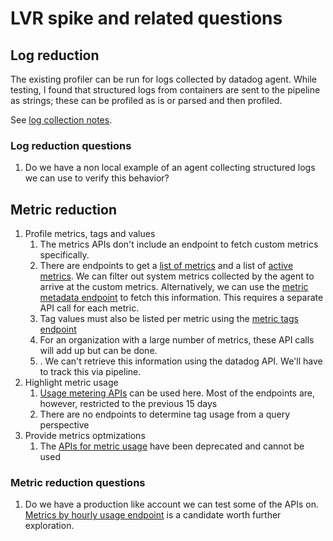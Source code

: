 # LVR spike and related questions

## Log reduction

The existing profiler can be run for logs collected by datadog agent.
While testing, I found that structured logs from containers are sent to the pipeline as strings; these can be profiled as is or parsed and then profiled.

See [log collection notes](https://docs.datadoghq.com/getting_started/tagging/#assign-tags).

### Log reduction questions

1. Do we have a non local example of an agent collecting structured logs we can use to verify this behavior?

## Metric reduction

1. Profile metrics, tags and values
    1. The metrics APIs don't include an endpoint to fetch custom metrics specifically.
    2. There are endpoints to get a [list of metrics](https://docs.datadoghq.com/api/latest/metrics/#get-a-list-of-metrics) and a list of [active metrics](https://docs.datadoghq.com/api/latest/metrics/#get-active-metrics-list). We can filter out system metrics collected by the agent to arrive at the custom metrics. Alternatively, we can use the [metric metadata endpoint](https://docs.datadoghq.com/api/latest/metrics/#get-metric-metadata) to fetch this information. This requires a separate API call for each metric.
    3. Tag values must also be listed per metric using the [metric tags endpoint](https://docs.datadoghq.com/api/latest/metrics/#list-tags-by-metric-name)
    4. For an organization with a large number of metrics, these API calls will add up but can be done.
    5. . We can't retrieve this information using the datadog API. We'll have to track this via pipeline.
2. Highlight metric usage
    1. [Usage metering APIs](https://docs.datadoghq.com/api/latest/usage-metering/) can be used here. Most of the endpoints are, however, restricted to the previous 15 days
    2. There are no endpoints to determine tag usage from a query perspective
3. Provide metrics optmizations
    1. The [APIs for metric usage](https://docs.datadoghq.com/api/latest/usage-metering/#get-hourly-usage-for-custom-metrics) have been deprecated and cannot be used


### Metric reduction questions

1. Do we have a production like account we can test some of the APIs on. [Metrics by hourly usage endpoint](https://docs.datadoghq.com/api/latest/usage-metering/#get-all-custom-metrics-by-hourly-average) is a candidate worth further exploration.